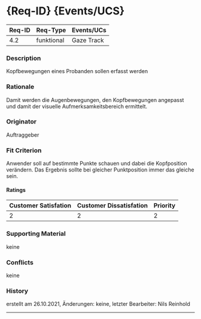 # {Req-ID} {Events/UCS}

| Req-ID | Req-Type | Events/UCs |
|--------|----------|------------|
| 4.2    |funktional| Gaze Track |

### Description
Kopfbewegungen eines Probanden sollen erfasst werden

### Rationale
Damit werden die Augenbewegungen, den Kopfbewegungen angepasst und damit der visuelle Aufmerksamkeitsbereich ermittelt.


### Originator
Auftraggeber

### Fit Criterion
Anwender soll auf bestimmte Punkte schauen und dabei die Kopfposition verändern. Das Ergebnis sollte bei gleicher Punktposition immer das gleiche sein.

#### Ratings
| Customer Satisfation | Customer Dissatisfation | Priority |
|----------------------|-------------------------|----------|
| 2                    | 2                       | 2        |

### Supporting Material
keine

### Conflicts
keine

### History
erstellt am 26.10.2021,
Änderungen: keine,
letzter Bearbeiter: Nils Reinhold

---
